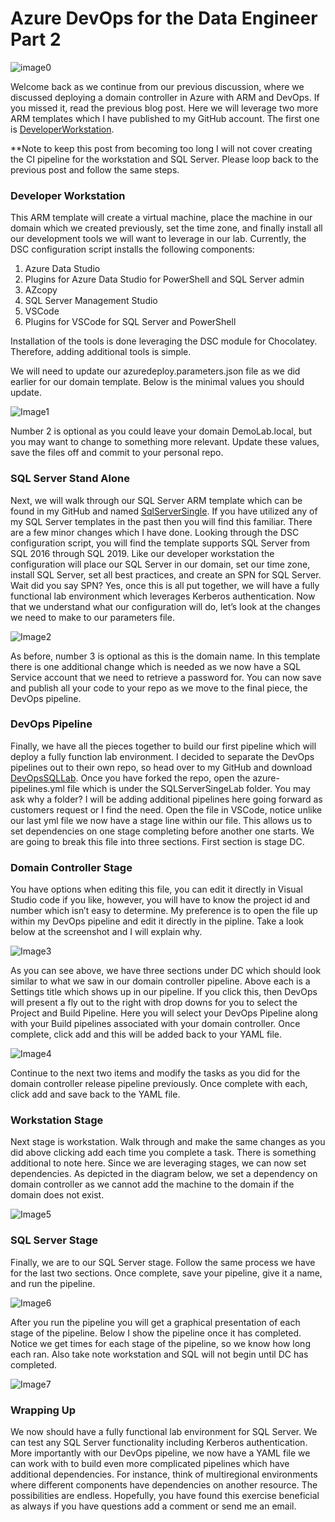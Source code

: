 # Azure DevOps for the Data Engineer Part 2
![image0](assets/images/DevOpsPart2Image0.png)

Welcome back as we continue from our previous discussion, where we discussed deploying a domain controller in Azure with ARM and DevOps. If you missed it, read the previous blog post. Here we will leverage two more ARM templates which I have published to my GitHub account. The first one is [DeveloperWorkstation](https://github.com/aultt/DeveloperWorkstation).

**Note to keep this post from becoming too long I will not cover creating the CI pipeline for the workstation and SQL Server. Please loop back to the previous post and follow the same steps.

### Developer Workstation
This ARM template will create a virtual machine, place the machine in our domain which we created previously, set the time zone, and finally install all our development tools we will want to leverage in our lab. Currently, the DSC configuration script installs the following components:

1. Azure Data Studio
2. Plugins for Azure Data Studio for PowerShell and SQL Server admin
3. AZcopy
4. SQL Server Management Studio
5. VSCode
6. Plugins for VSCode for SQL Server and PowerShell

Installation of the tools is done leveraging the DSC module for Chocolatey. Therefore, adding additional tools is simple.

We will need to update our azuredeploy.parameters.json file as we did earlier for our domain template. Below is the minimal values you should update.

![Image1](assets/images/devopspart2image1.png)

Number 2 is optional as you could leave your domain DemoLab.local, but you may want to change to something more relevant. Update these values, save the files off and commit to your personal repo.

### SQL Server Stand Alone
Next, we will walk through our SQL Server ARM template which can be found in my GitHub and named [SqlServerSingle](https://github.com/aultt/SQLServerSingle). If you have utilized any of my SQL Server templates in the past then you will find this familiar. There are a few minor changes which I have done. Looking through the DSC configuration script, you will find the template supports SQL Server from SQL 2016 through SQL 2019. Like our developer workstation the configuration will place our SQL Server in our domain, set our time zone, install SQL Server, set all best practices, and create an SPN for SQL Server. Wait did you say SPN? Yes, once this is all put together, we will have a fully functional lab environment which leverages Kerberos authentication. Now that we understand what our configuration will do, let’s look at the changes we need to make to our parameters file.

![Image2](assets/images/DevOpsPart2Image2.png)

As before, number 3 is optional as this is the domain name. In this template there is one additional change which is needed as we now have a SQL Service account that we need to retrieve a password for. You can now save and publish all your code to your repo as we move to the final piece, the DevOps pipeline.

### DevOps Pipeline
Finally, we have all the pieces together to build our first pipeline which will deploy a fully function lab environment. I decided to separate the DevOps pipelines out to their own repo, so head over to my GitHub and download [DevOpsSQLLab](https://github.com/aultt/DevOpsSQLLab). Once you have forked the repo, open the azure-pipelines.yml file which is under the SQLServerSingeLab folder. You may ask why a folder? I will be adding additional pipelines here going forward as customers request or I find the need. Open the file in VSCode, notice unlike our last yml file we now have a stage line within our file. This allows us to set dependencies on one stage completing before another one starts. We are going to break this file into three sections. First section is stage DC.

### Domain Controller Stage
You have options when editing this file, you can edit it directly in Visual Studio code if you like, however, you will have to know the project id and number which isn’t easy to determine. My preference is to open the file up within my DevOps pipeline and edit it directly in the pipline. Take a look below at the screenshot and I will explain why.


![Image3](assets/images/devopspart2image3.png)

As you can see above, we have three sections under DC which should look similar to what we saw in our domain controller pipeline. Above each is a Settings title which shows up in our pipeline. If you click this, then DevOps will present a fly out to the right with drop downs for you to select the Project and Build Pipeline. Here you will select your DevOps Pipeline along with your Build pipelines associated with your domain controller. Once complete, click add and this will be added back to your YAML file.

![Image4](assets/images/devopspart2image4.png)

Continue to the next two items and modify the tasks as you did for the domain controller release pipeline previously. Once complete with each, click add and save back to the YAML file.

### Workstation Stage
Next stage is workstation. Walk through and make the same changes as you did above clicking add each time you complete a task. There is something additional to note here. Since we are leveraging stages, we can now set dependencies. As depicted in the diagram below, we set a dependency on domain controller as we cannot add the machine to the domain if the domain does not exist.

![Image5](assets/images/devopspart2image5.png)

### SQL Server Stage
Finally, we are to our SQL Server stage. Follow the same process we have for the last two sections. Once complete, save your pipeline, give it a name, and run the pipeline.

![Image6](assets/images/devopspart2image6.png)

After you run the pipeline you will get a graphical presentation of each stage of the pipeline. Below I show the pipeline once it has completed. Notice we get times for each stage of the pipeline, so we know how long each ran. Also take note workstation and SQL will not begin until DC has completed.

![Image7](assets/images/devopspart2image7.png)

### Wrapping Up
We now should have a fully functional lab environment for SQL Server. We can test any SQL Server functionality including Kerberos authentication. More importantly with our DevOps pipeline, we now have a YAML file we can work with to build even more complicated pipelines which have additional dependencies. For instance, think of multiregional environments where different components have dependencies on another resource. The possibilities are endless. Hopefully, you have found this exercise beneficial as always if you have questions add a comment or send me an email.